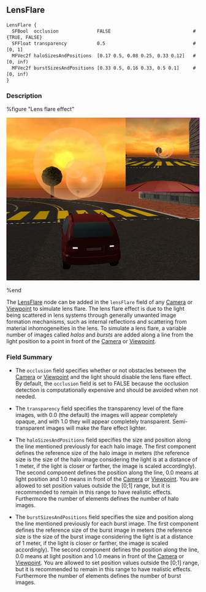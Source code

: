 ## LensFlare

```
LensFlare {
  SFBool  occlusion              FALSE                              # {TRUE, FALSE}
  SFFloat transparency           0.5                                # [0, 1]
  MFVec2f haloSizesAndPositions  [0.17 0.5, 0.08 0.25, 0.33 0.12]   # [0, inf)
  MFVec2f burstSizesAndPositions [0.33 0.5, 0.16 0.33, 0.5 0.1]     # [0, inf)
}
```

### Description

%figure "Lens flare effect"

![lens_flare.png](images/lens_flare.png)

%end

The [LensFlare](#lensflare) node can be added in the `lensFlare` field of any [Camera](camera.md) or [Viewpoint](viewpoint.md) to simulate lens flare.
The lens flare effect is due to the light being scattered in lens systems through generally unwanted image formation mechanisms, such as internal reflections and scattering from material inhomogeneities in the lens.
To simulate a lens flare, a variable number of images called *halos* and *bursts* are added along a line from the light position to a point in front of the [Camera](camera.md) or [Viewpoint](viewpoint.md).

### Field Summary

- The `occlusion` field specifies whether or not obstacles between the [Camera](camera.md) or [Viewpoint](viewpoint.md) and the light should disable the lens flare effect.
By default, the `occlusion` field is set to FALSE because the occlusion detection is computationally expensive and should be avoided when not needed.

- The `transparency` field specifies the transparency level of the flare images, with 0.0 (the default) the images will appear completely opaque, and with 1.0 they will appear completely transparent.
Semi-transparent images will make the flare effect lighter.

- The `haloSizesAndPositions` field specifies the size and position along the line mentioned previously for each halo image.
The first component defines the reference size of the halo image in meters (the reference size is the size of the halo image considering the light is at a distance of 1 meter, if the light is closer or farther, the image is scaled accordingly).
The second component defines the position along the line, 0.0 means at light position and 1.0 means in front of the [Camera](camera.md) or [Viewpoint](viewpoint.md).
You are allowed to set position values outside the [0;1] range, but it is recommended to remain in this range to have realistic effects.
Furthermore the number of elements defines the number of halo images.

- The `burstSizesAndPositions` field specifies the size and position along the line mentioned previously for each burst image.
The first component defines the reference size of the burst image in meters (the reference size is the size of the burst image considering the light is at a distance of 1 meter, if the light is closer or farther, the image is scaled accordingly).
The second component defines the position along the line, 0.0 means at light position and 1.0 means in front of the [Camera](camera.md) or [Viewpoint](viewpoint.md).
You are allowed to set position values outside the [0;1] range, but it is recommended to remain in this range to have realistic effects.
Furthermore the number of elements defines the number of burst images.
